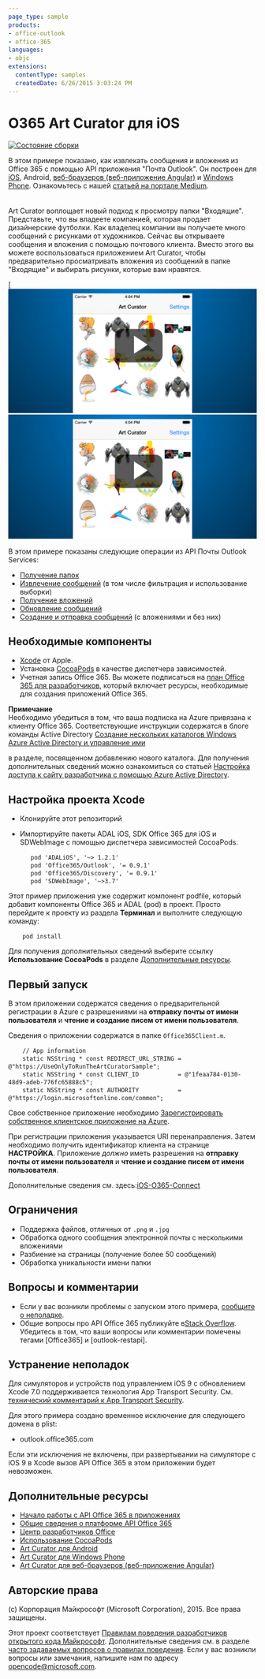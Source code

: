 ```yaml
---
page_type: sample
products:
- office-outlook
- office-365
languages:
- objc
extensions:
  contentType: samples
  createdDate: 6/26/2015 3:03:24 PM
---
```


# O365 Art Curator для iOS

[![Состояние сборки](https://travis-ci.org/OfficeDev/O365-iOS-ArtCurator.svg?branch=master)](https://travis-ci.org/OfficeDev/O365-iOS-ArtCurator)

В этом примере показано, как извлекать сообщения и вложения из Office 365 с помощью API приложения "Почта Outlook". Он построен для [iOS](https://github.com/OfficeDev/O365-Android-ArtCurator), Android, [веб-браузеров (веб-приложение Angular)](https://github.com/OfficeDev/O365-Angular-ArtCurator) и [Windows Phone](https://github.com/OfficeDev/O365-WinPhone-ArtCurator). Ознакомьтесь с нашей [статьей на портале Medium](https://medium.com/@iambmelt/14296d0a25be).
<br />
<br />
<br />
Art Curator воплощает новый подход к просмотру папки "Входящие". Представьте, что вы владеете компанией, которая продает дизайнерские футболки. Как владелец компании вы получаете много сообщений с рисунками от художников. Сейчас вы открываете сообщения и вложения с помощью почтового клиента. Вместо этого вы можете воспользоваться приложением Art Curator, чтобы предварительно просматривать вложения из сообщений в папке "Входящие" и выбирать рисунки, которые вам нравятся. 

[![ Office 365 Art Curator для iOS](/readme-images/artcurator_ios.png)![Щелкните, чтобы посмотреть на примере, как это работает](/readme-images/artcurator_ios.png)

В этом примере показаны следующие операции из API Почты Outlook Services: 

* [Получение папок](https://msdn.microsoft.com/office/office365/APi/mail-rest-operations#GetFolders)
* [Извлечение сообщений](https://msdn.microsoft.com/office/office365/APi/mail-rest-operations#Getmessages) (в том числе фильтрация и использование выборки) 
* [Получение вложений](https://msdn.microsoft.com/office/office365/APi/mail-rest-operations#GetAttachments)
* [Обновление сообщений](https://msdn.microsoft.com/office/office365/APi/mail-rest-operations#Updatemessages)
* [Создание и отправка сообщений](https://msdn.microsoft.com/office/office365/APi/mail-rest-operations#Sendmessages) (с вложениями и без них) 


## Необходимые компоненты

* [Xcode](https://developer.apple.com/xcode/downloads/) от Apple.
* Установка [CocoaPods](https://guides.cocoapods.org/using/using-cocoapods.html) в качестве диспетчера зависимостей.
* Учетная запись Office 365. Вы можете подписаться на [план Office 365 для разработчиков](https://msdn.microsoft.com/en-us/library/office/fp179924.aspx), который включает ресурсы, необходимые для создания приложений Office 365. 


**Примечание**<br/>
Необходимо убедиться в том, что ваша подписка на Azure привязана к клиенту Office 365. Соответствующие инструкции содержатся в блоге команды Active Directory [Создание нескольких каталогов Windows Azure Active Directory и управление ими](http://blogs.technet.com/b/ad/archive/2013/11/08/creating-and-managing-multiple-windows-azure-active-directories.aspx) 

в разделе, посвященном добавлению нового каталога. Для получения дополнительных сведений можно ознакомиться со статьей [Настройка доступа к сайту разработчика с помощью Azure Active Directory](https://msdn.microsoft.com/office/office365/howto/setup-development-environment#bk_CreateAzureSubscription).

## Настройка проекта Xcode

* Клонируйте этот репозиторий
* Импортируйте пакеты ADAL iOS, SDK Office 365 для iOS и SDWebImage с помощью диспетчера зависимостей CocoaPods.
        
	     pod 'ADALiOS', '~> 1.2.1'
	     pod 'Office365/Outlook', '= 0.9.1'
	     pod 'Office365/Discovery', '= 0.9.1'
	     pod 'SDWebImage', '~>3.7'

 Этот пример приложения уже содержит компонент podfile, который добавит компоненты Office 365 и ADAL (pod) в проект. Просто перейдите к проекту из раздела **Терминал** и выполните следующую команду: 
        
        pod install
        
   Для получения дополнительных сведений выберите ссылку **Использование CocoaPods** в разделе [Дополнительные ресурсы](#AdditionalResources).
    
## Первый запуск

В этом приложении содержатся сведения о предварительной регистрации в Azure с разрешениями на **отправку почты от имени пользователя** и **чтение и создание писем от имени пользователя**.

Сведения о приложении содержатся в папке ```Office365Client.m```.

    
        // App information
        static NSString * const REDIRECT_URL_STRING = @"https://UseOnlyToRunTheArtCuratorSample";
        static NSString * const CLIENT_ID           = @"1feaa784-0130-48d9-adeb-776fc65888c5";
        static NSString * const AUTHORITY           = @"https://login.microsoftonline.com/common";
        
Свое собственное приложение необходимо [Зарегистрировать собственное клиентское приложение на Azure](https://msdn.microsoft.com/library/azure/dn132599.aspx#BKMK_Adding). 

При регистрации приложения указывается URI перенаправления.
Затем необходимо получить идентификатор клиента на странице **НАСТРОЙКА**. Приложение *должно* иметь разрешения на **отправку почты от имени пользователя** и **чтение и создание писем от имени пользователя**.

Дополнительные сведения см. здесь:[iOS-O365-Connect]()

## Ограничения

* Поддержка файлов, отличных от ```.png``` и ```.jpg```
* Обработка одного сообщения электронной почты с несколькими вложениями
* Разбиение на страницы (получение более 50 сообщений)
* Обработка уникальности имени папки

## Вопросы и комментарии

* Если у вас возникли проблемы с запуском этого примера, [сообщите о неполадке](https://github.com/OfficeDev/O365-iOS-ArtCurator/issues).
* Общие вопросы про API Office 365 публикуйте в[Stack Overflow](http://stackoverflow.com/). Убедитесь в том, что ваши вопросы или комментарии помечены тегами \[Office365] и \[outlook-restapi].

## Устранение неполадок

Для симуляторов и устройств под управлением iOS 9 с обновлением Xcode 7.0 поддерживается технология App Transport Security. См. [технический комментарий к App Transport Security](https://developer.apple.com/library/prerelease/ios/technotes/App-Transport-Security-Technote/).

Для этого примера создано временное исключение для следующего домена в plist:

- outlook.office365.com

Если эти исключения не включены, при развертывании на симуляторе с iOS 9 в Xcode вызов API Office 365 в этом приложении будет невозможен.

## Дополнительные ресурсы

* [Начало работы с API Office 365 в приложениях](http://aka.ms/get-started-with-js)
* [Общие сведения о платформе API Office 365](http://msdn.microsoft.com/office/office365/howto/platform-development-overview)
* [Центр разработчиков Office](http://dev.office.com/)
* [Использование CocoaPods](https://guides.cocoapods.org/using/using-cocoapods.html)
* [Art Curator для Android](https://github.com/OfficeDev/O365-Android-ArtCurator)
* [Art Curator для Windows Phone](https://github.com/OfficeDev/O365-WinPhone-ArtCurator)
* [Art Curator для веб-браузеров (веб-приложение Angular)](https://github.com/OfficeDev/O365-Angular-ArtCurator)

## Авторские права

(c) Корпорация Майкрософт (Microsoft Corporation), 2015. Все права защищены.


Этот проект соответствует [Правилам поведения разработчиков открытого кода Майкрософт](https://opensource.microsoft.com/codeofconduct/). Дополнительные сведения см. в разделе [часто задаваемых вопросов о правилах поведения](https://opensource.microsoft.com/codeofconduct/faq/). Если у вас возникли вопросы или замечания, напишите нам по адресу [opencode@microsoft.com](mailto:opencode@microsoft.com).
